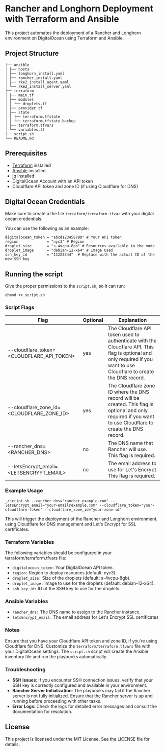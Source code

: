 # Rancher and Longhorn Deployment with Terraform and Ansible

This project automates the deployment of a Rancher and Longhorn environment on DigitalOcean using Terraform and Ansible.

## Project Structure

```shell
├── ansible
│ ├── hosts
│ ├── longhorn_install.yaml
│ ├── rancher_install.yaml
│ ├── rke2_install_agent.yaml
│ └── rke2_install_server.yaml
├── terraform
│ ├── main.tf
│ ├── modules
│ │ └── droplets.tf
│ ├── provider.tf
│ ├── state
│ │ ├── terraform.tfstate
│ │ └── terraform.tfstate.backup
│ ├── terraform.tfvars
│ └── variables.tf
├── script.sh
└── README.md
```

## Prerequisites

- [Terraform](https://www.terraform.io/downloads.html) installed
- [Ansible](https://docs.ansible.com/ansible/latest/installation_guide/intro_installation.html) installed
- [jq](https://stedolan.github.io/jq/download/) installed
- DigitalOcean Account with an API token
- Cloudflare API token and zone ID (if using Cloudflare for DNS)

## Digital Ocean Credentials

Make sure to create a the file `terraform/terraform.tfvar` with your digital ocean credentials.

You can use the following as an example:

```hcl
digitalocean_token = "abcd123456789" # Your API token
region             = "nyc3" # Region
droplet_size       = "s-4vcpu-8gb" # Resources available in the node
droplet_image      = "debian-12-x64" # Image Used
ssh_key_id         = "11223344"  # Replace with the actual ID of the new SSH key
```

## Running the script

Give the proper permissions to the `script.sh`, so it can run:

```shell
chmod +x script.sh
```

### Script Flags

| Flag                                | Optional | Explanation                                                                                                                                            |
|-------------------------------------|----------|--------------------------------------------------------------------------------------------------------------------------------------------------------|
| --cloudflare_token=<CLOUDFLARE_API_TOKEN> | yes      | The Cloudflare API token used to authenticate with the Cloudflare API. This flag is optional and only required if you want to use Cloudflare to create the DNS record. |
| --cloudflare_zone_id=<CLOUDFLARE_ZONE_ID> | yes      | The Cloudflare zone ID where the DNS record will be created. This flag is optional and only required if you want to use Cloudflare to create the DNS record. |
| --rancher_dns=<RANCHER_DNS>         | no       | The DNS name that Rancher will use. This flag is required.                                                                                              |
| --letsEncrypt_email=<LETSENCRYPT_EMAIL> | no       | The email address to use for Let's Encrypt. This flag is required.                                                                                      |

### Example Usage

```shell
./script.sh --rancher_dns="rancher.example.com" --letsEncrypt_email="your-email@example.com" --cloudflare_token="your-cloudflare-token" --cloudflare_zone_id="your-zone-id"
```

This will trigger the deployment of the Rancher and Longhorn environment, using Cloudflare for DNS management and Let's Encrypt for SSL certificates.

### Terraform Variables

The following variables should be configured in your terraform/terraform.tfvars file:

- ``digitalocean_token:`` Your DigitalOcean API token.
- ``region:`` Region to deploy resources (default: nyc3).
- ``droplet_size:`` Size of the droplets (default: s-4vcpu-8gb).
- ``droplet_image:`` Image to use for the droplets (default: debian-12-x64).
- ``ssh_key_id:`` ID of the SSH key to use for the droplets

### Ansible Variables

- ``rancher_dns:`` The DNS name to assign to the Rancher instance.
- ``letsEncrypt_email:`` The email address for Let's Encrypt SSL certificates

### Notes

Ensure that you have your Cloudflare API token and zone ID, if you're using Cloudflare for DNS.
Customize the ``terraform/terraform.tfvars`` file with your DigitalOcean settings.
The ``script.sh`` script will create the Ansible inventory file and run the playbooks automatically.

### Troubleshooting

- **SSH Issues**: If you encounter SSH connection issues, verify that your SSH key is correctly configured and available in your environment.
- **Rancher Server Initialization**: The playbooks may fail if the Rancher server is not fully initialized. Ensure that the Rancher server is up and running before proceeding with other tasks.
- **Error Logs**: Check the logs for detailed error messages and consult the documentation for resolution.

## License

This project is licensed under the MIT License. See the LICENSE file for details.